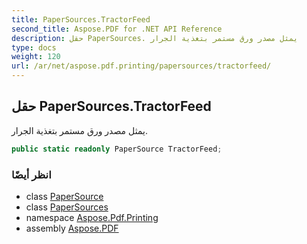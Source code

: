 ```yaml
---
title: PaperSources.TractorFeed
second_title: Aspose.PDF for .NET API Reference
description: حقل PaperSources. يمثل مصدر ورق مستمر بتغذية الجرار
type: docs
weight: 120
url: /ar/net/aspose.pdf.printing/papersources/tractorfeed/
---
```

## حقل PaperSources.TractorFeed

يمثل مصدر ورق مستمر بتغذية الجرار.

```csharp
public static readonly PaperSource TractorFeed;
```

### انظر أيضًا

* class [PaperSource](../../papersource/)
* class [PaperSources](../)
* namespace [Aspose.Pdf.Printing](../../../aspose.pdf.printing/)
* assembly [Aspose.PDF](../../../)
